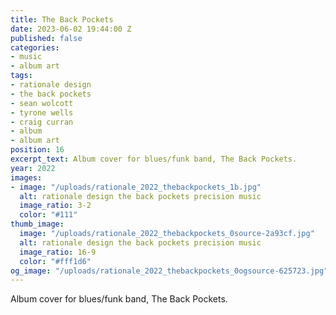 ```yaml
---
title: The Back Pockets
date: 2023-06-02 19:44:00 Z
published: false
categories:
- music
- album art
tags:
- rationale design
- the back pockets
- sean wolcott
- tyrone wells
- craig curran
- album
- album art
position: 16
excerpt_text: Album cover for blues/funk band, The Back Pockets.
year: 2022
images:
- image: "/uploads/rationale_2022_thebackpockets_1b.jpg"
  alt: rationale design the back pockets precision music
  image_ratio: 3-2
  color: "#111"
thumb_image:
  image: "/uploads/rationale_2022_thebackpockets_0source-2a93cf.jpg"
  alt: rationale design the back pockets precision music
  image_ratio: 16-9
  color: "#fff1d6"
og_image: "/uploads/rationale_2022_thebackpockets_0ogsource-625723.jpg"
---
```


Album cover for blues/funk band, The Back Pockets.